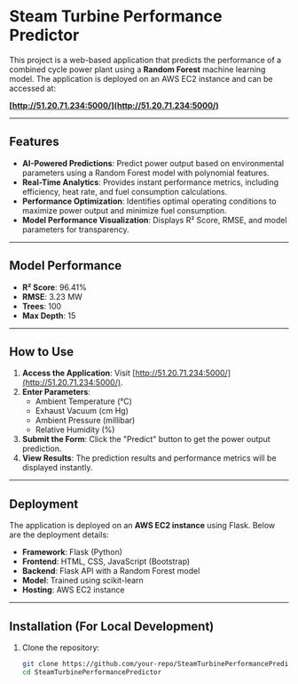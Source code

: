 # Steam Turbine Performance Predictor

This project is a web-based application that predicts the performance of a combined cycle power plant using a **Random Forest** machine learning model. The application is deployed on an AWS EC2 instance and can be accessed at:

**[http://51.20.71.234:5000/](http://51.20.71.234:5000/)**

---

## Features

- **AI-Powered Predictions**: Predict power output based on environmental parameters using a Random Forest model with polynomial features.
- **Real-Time Analytics**: Provides instant performance metrics, including efficiency, heat rate, and fuel consumption calculations.
- **Performance Optimization**: Identifies optimal operating conditions to maximize power output and minimize fuel consumption.
- **Model Performance Visualization**: Displays R² Score, RMSE, and model parameters for transparency.

---

## Model Performance

- **R² Score**: 96.41%
- **RMSE**: 3.23 MW
- **Trees**: 100
- **Max Depth**: 15

---

## How to Use

1. **Access the Application**: Visit [http://51.20.71.234:5000/](http://51.20.71.234:5000/).
2. **Enter Parameters**:
   - Ambient Temperature (°C)
   - Exhaust Vacuum (cm Hg)
   - Ambient Pressure (millibar)
   - Relative Humidity (%)
3. **Submit the Form**: Click the "Predict" button to get the power output prediction.
4. **View Results**: The prediction results and performance metrics will be displayed instantly.

---

## Deployment

The application is deployed on an **AWS EC2 instance** using Flask. Below are the deployment details:

- **Framework**: Flask (Python)
- **Frontend**: HTML, CSS, JavaScript (Bootstrap)
- **Backend**: Flask API with a Random Forest model
- **Model**: Trained using scikit-learn
- **Hosting**: AWS EC2 instance

---

## Installation (For Local Development)

1. Clone the repository:
   ```bash
   git clone https://github.com/your-repo/SteamTurbinePerformancePredictor.git
   cd SteamTurbinePerformancePredictor